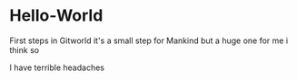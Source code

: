 # Hello-World
First steps in Gitworld
it's a small step for Mankind but a huge one for me
i think so


I have terrible headaches
